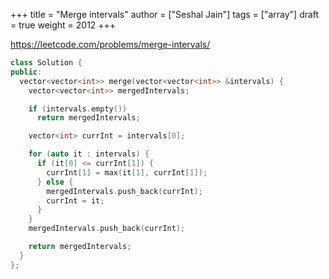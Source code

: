 +++
title = "Merge intervals"
author = ["Seshal Jain"]
tags = ["array"]
draft = true
weight = 2012
+++

<https://leetcode.com/problems/merge-intervals/>

```cpp
class Solution {
public:
  vector<vector<int>> merge(vector<vector<int>> &intervals) {
    vector<vector<int>> mergedIntervals;

    if (intervals.empty())
      return mergedIntervals;

    vector<int> currInt = intervals[0];

    for (auto it : intervals) {
      if (it[0] <= currInt[1]) {
        currInt[1] = max(it[1], currInt[1]);
      } else {
        mergedIntervals.push_back(currInt);
        currInt = it;
      }
    }
    mergedIntervals.push_back(currInt);

    return mergedIntervals;
  }
};
```
